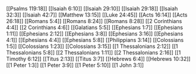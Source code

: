 [[Psalms 119:18]]
[[Isaiah 6:10]]
[[Isaiah 29:10]]
[[Isaiah 29:18]]
[[Isaiah 32:3]]
[[Isaiah 42:7]]
[[Matthew 13:15]]
[[Luke 24:45]]
[[Acts 16:14]]
[[Acts 26:18]]
[[Romans 5:4]]
[[Romans 8:24]]
[[Romans 8:28]]
[[2 Corinthians 4:4]]
[[2 Corinthians 4:6]]
[[Galatians 5:5]]
[[Ephesians 1:7]]
[[Ephesians 1:11]]
[[Ephesians 2:12]]
[[Ephesians 3:8]]
[[Ephesians 3:16]]
[[Ephesians 4:1]]
[[Ephesians 4:4]]
[[Ephesians 5:8]]
[[Philippians 3:14]]
[[Colossians 1:5]]
[[Colossians 1:23]]
[[Colossians 3:15]]
[[1 Thessalonians 2:12]]
[[1 Thessalonians 5:8]]
[[2 Thessalonians 1:11]]
[[2 Thessalonians 2:16]]
[[1 Timothy 6:12]]
[[Titus 2:13]]
[[Titus 3:7]]
[[Hebrews 6:4]]
[[Hebrews 10:32]]
[[1 Peter 1:3]]
[[1 Peter 3:9]]
[[1 Peter 5:10]]
[[1 John 3:1]]
